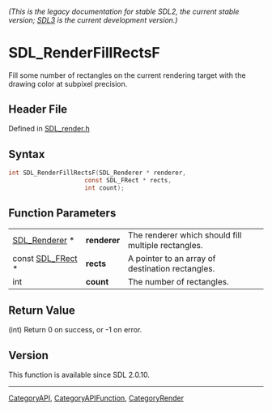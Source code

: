 ###### (This is the legacy documentation for stable SDL2, the current stable version; [SDL3](https://wiki.libsdl.org/SDL3/) is the current development version.)
# SDL_RenderFillRectsF

Fill some number of rectangles on the current rendering target with the drawing color at subpixel precision.

## Header File

Defined in [SDL_render.h](https://github.com/libsdl-org/SDL/blob/SDL2/include/SDL_render.h)

## Syntax

```c
int SDL_RenderFillRectsF(SDL_Renderer * renderer,
                     const SDL_FRect * rects,
                     int count);
```

## Function Parameters

|                                |              |                                                     |
| ------------------------------ | ------------ | --------------------------------------------------- |
| [SDL_Renderer](SDL_Renderer) * | **renderer** | The renderer which should fill multiple rectangles. |
| const [SDL_FRect](SDL_FRect) * | **rects**    | A pointer to an array of destination rectangles.    |
| int                            | **count**    | The number of rectangles.                           |

## Return Value

(int) Return 0 on success, or -1 on error.

## Version

This function is available since SDL 2.0.10.

----
[CategoryAPI](CategoryAPI), [CategoryAPIFunction](CategoryAPIFunction), [CategoryRender](CategoryRender)

